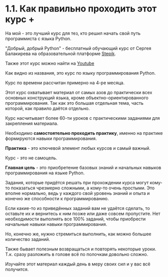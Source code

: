 # 1.1. Как правильно проходить этот курс +

На мой - это лучший курс для тез, кто решил начать свой путь программиста с языка Python.

"Добрый, добрый Python" - бесплатный обучающий курс от Сергея Балакирева на образовательной платформе [Stepik](https://stepik.org/course/100707/promo "Stepik: Добрый, добрый Python от Сергея Балакирева").

Также этот курс можно найти на [Youtube](https://www.youtube.com/playlist?list=PLA0M1Bcd0w8yWHh2V70bTtbVxJICrnJHd "Youtube: Добрый, добрый Python от Сергея Балакирева")

Как видно из названия, это курс по языку программирования Python.

Курс по времени рассчитан примерно на 4-ре месяца.

Этот курс охватывает материал от самых азов до практически всех основных конструкций языка, кроме объектно-ориентированного программирования. Так как это большая отдельная тема, часть которой, как правило даётся отдельно.

Курс насчитывает более 60-ти уроков с практическими заданиями для закрепления материала.

Необходимо **самостоятельно проходить практику**, именно на практике формируются навыки программирования.

**Практика** - это ключевой элемент любых курсов и самый важный.

Курс - это не самоцель.

**Главная цель** - это приобретение базовых знаний и начальных навыков программирования на языке Python.

Задания, которые придётся решать при прохождении курса могут кому-то показаться чрезмерно сложными, а кому-то очень простыми. Это вполне нормально, ведь у каждого свой уровень знаний и опыта и конечно же способности к программированию.

Если какие-то из приведённых заданий вам не удаётся сделать, то оставьте их и вернитесь к ним позже или даже совсем пропустите. Нет необходимости выполнять все 100% заданий, чтобы приобрести начальные навыки навыки программирования.

Но, конечно же, нужно стремиться выполнить, как можно большее количество заданий.

Также бывает полезным возвращаться и повторять некоторые уроки. Т.к. сразу разложить в голове всё по полочкам довольно сложно.

Изучайте этот материал каждый день в меру своих сил и у вас всё получится.
